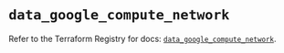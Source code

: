 # `data_google_compute_network`

Refer to the Terraform Registry for docs: [`data_google_compute_network`](https://registry.terraform.io/providers/hashicorp/google/5.39.0/docs/data-sources/compute_network).
